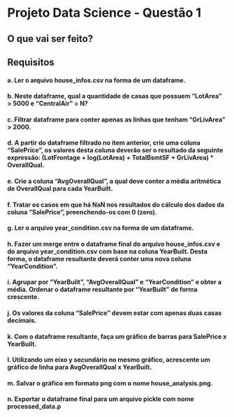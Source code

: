 ﻿#  Projeto Data Science - Questão 1 

## O que vai ser feito?

####
## Requisitos

#### a. Ler o arquivo house_infos.csv na forma de um dataframe.
#### b. Neste dataframe, qual a quantidade de casas que possuem “LotArea” > 5000 e “CentralAir” = N?
#### c. Filtrar dataframe para conter apenas as linhas que tenham “GrLivArea” > 2000.
#### d. A partir do dataframe filtrado no item anterior, crie uma coluna “SalePrice”, os valores desta coluna deverão ser o resultado da seguinte expressão: (LotFrontage + log(LotArea) + TotalBsmtSF + GrLivArea) * OverallQual.
#### e. Crie a coluna “AvgOverallQual”, a qual deve conter a média aritmética de OverallQual para cada YearBuilt.
#### f. Tratar os casos em que há NaN nos resultados do cálculo dos dados da coluna “SalePrice”, preenchendo-os com 0 (zero).
#### g. Ler o arquivo year_condition.csv na forma de um dataframe.
#### h. Fazer um merge entre o dataframe final do arquivo house_infos.csv e do arquivo year_condition.csv com base na coluna YearBuilt. Desta forma, o dataframe resultante deverá conter uma nova coluna “YearCondition”.
#### i. Agrupar por “YearBuilt”, “AvgOverallQual” e “YearCondition” e obter a média. Ordenar o dataframe resultante por “YearBuilt” de forma crescente.
#### j. Os valores da coluna “SalePrice” devem estar com apenas duas casas decimais.
#### k. Com o dataframe resultante, faça um gráfico de barras para SalePrice x YearBuilt.
#### l. Utilizando um eixo y secundário no mesmo gráfico, acrescente um gráfico de linha para AvgOverallQual x YearBuilt.
#### m. Salvar o gráfico em formato png com o nome house_analysis.png.
#### n. Exportar o dataframe final para um arquivo pickle com nome processed_data.p

## 
## 
## 

